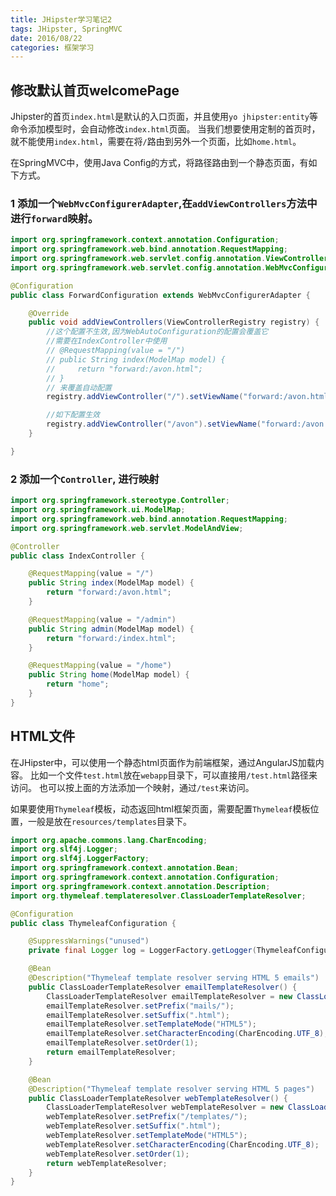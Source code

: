 ```yaml
---
title: JHipster学习笔记2
tags: JHipster, SpringMVC
date: 2016/08/22
categories: 框架学习
---
```


## 修改默认首页welcomePage

Jhipster的首页`index.html`是默认的入口页面，并且使用`yo jhipster:entity`等命令添加模型时，会自动修改`index.html`页面。
当我们想要使用定制的首页时，就不能使用`index.html`，需要在将`/`路由到另外一个页面，比如`home.html`。

在SpringMVC中，使用Java Config的方式，将路径路由到一个静态页面，有如下方式。

### 1 添加一个`WebMvcConfigurerAdapter`,在`addViewControllers`方法中进行`forward`映射。

```java
import org.springframework.context.annotation.Configuration;
import org.springframework.web.bind.annotation.RequestMapping;
import org.springframework.web.servlet.config.annotation.ViewControllerRegistry;
import org.springframework.web.servlet.config.annotation.WebMvcConfigurerAdapter;

@Configuration
public class ForwardConfiguration extends WebMvcConfigurerAdapter {

    @Override
    public void addViewControllers(ViewControllerRegistry registry) {
        //这个配置不生效,因为WebAutoConfiguration的配置会覆盖它
        //需要在IndexController中使用
        // @RequestMapping(value = "/")
        // public String index(ModelMap model) {
        //     return "forward:/avon.html";
        // }
        // 来覆盖自动配置
        registry.addViewController("/").setViewName("forward:/avon.html");

        //如下配置生效
        registry.addViewController("/avon").setViewName("forward:/avon.html");
    }

}

```

### 2 添加一个`Controller`, 进行映射

```java
import org.springframework.stereotype.Controller;
import org.springframework.ui.ModelMap;
import org.springframework.web.bind.annotation.RequestMapping;
import org.springframework.web.servlet.ModelAndView;

@Controller
public class IndexController {

    @RequestMapping(value = "/")
    public String index(ModelMap model) {
        return "forward:/avon.html";
    }

    @RequestMapping(value = "/admin")
    public String admin(ModelMap model) {
        return "forward:/index.html";
    }

    @RequestMapping(value = "/home")
    public String home(ModelMap model) {
        return "home";
    }
}
```

## HTML文件

在JHipster中，可以使用一个静态html页面作为前端框架，通过AngularJS加载内容。
比如一个文件`test.html`放在`webapp`目录下，可以直接用`/test.html`路径来访问。
也可以按上面的方法添加一个映射，通过`/test`来访问。

如果要使用`Thymeleaf`模板，动态返回html框架页面，需要配置`Thymeleaf`模板位置，一般是放在`resources/templates`目录下。

```java
import org.apache.commons.lang.CharEncoding;
import org.slf4j.Logger;
import org.slf4j.LoggerFactory;
import org.springframework.context.annotation.Bean;
import org.springframework.context.annotation.Configuration;
import org.springframework.context.annotation.Description;
import org.thymeleaf.templateresolver.ClassLoaderTemplateResolver;

@Configuration
public class ThymeleafConfiguration {

    @SuppressWarnings("unused")
    private final Logger log = LoggerFactory.getLogger(ThymeleafConfiguration.class);

    @Bean
    @Description("Thymeleaf template resolver serving HTML 5 emails")
    public ClassLoaderTemplateResolver emailTemplateResolver() {
        ClassLoaderTemplateResolver emailTemplateResolver = new ClassLoaderTemplateResolver();
        emailTemplateResolver.setPrefix("mails/");
        emailTemplateResolver.setSuffix(".html");
        emailTemplateResolver.setTemplateMode("HTML5");
        emailTemplateResolver.setCharacterEncoding(CharEncoding.UTF_8);
        emailTemplateResolver.setOrder(1);
        return emailTemplateResolver;
    }

    @Bean
    @Description("Thymeleaf template resolver serving HTML 5 pages")
    public ClassLoaderTemplateResolver webTemplateResolver() {
        ClassLoaderTemplateResolver webTemplateResolver = new ClassLoaderTemplateResolver();
        webTemplateResolver.setPrefix("/templates/");
        webTemplateResolver.setSuffix(".html");
        webTemplateResolver.setTemplateMode("HTML5");
        webTemplateResolver.setCharacterEncoding(CharEncoding.UTF_8);
        webTemplateResolver.setOrder(1);
        return webTemplateResolver;
    }
}
```
